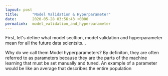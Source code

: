 ```yaml
---
layout: post
title:      "Model Validation & Hyperparameter"
date:       2020-05-28 03:56:43 +0000
permalink:  model_validation_and_hyperparameter
---
```





First, let's define what model secltion, model validation and hyperparameter mean for all the future data scientsits...

Why do we call them Model hyperparameters? By definiton, they are often referred to as parameters because they are the parts of the machine learning that must be set manually and tuned. An example of a parameter would be like an average that describes the entire population


